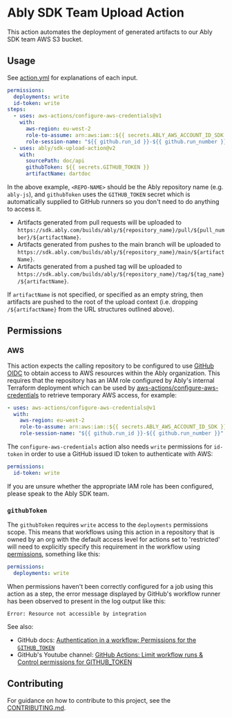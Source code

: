 # Ably SDK Team Upload Action

This action automates the deployment of generated artifacts to our Ably SDK team AWS S3 bucket.

## Usage

See [action.yml](action.yml) for explanations of each input.

```yaml
permissions:
  deployments: write
  id-token: write
steps:
  - uses: aws-actions/configure-aws-credentials@v1
    with:
      aws-region: eu-west-2
      role-to-assume: arn:aws:iam::${{ secrets.ABLY_AWS_ACCOUNT_ID_SDK }}:role/ably-sdk-builds-<REPO-NAME>
      role-session-name: "${{ github.run_id }}-${{ github.run_number }}"
  - uses: ably/sdk-upload-action@v2
    with:
      sourcePath: doc/api
      githubToken: ${{ secrets.GITHUB_TOKEN }}
      artifactName: dartdoc
```

In the above example, `<REPO-NAME>` should be the Ably repository name (e.g. `ably-js`), and `githubToken` uses the `GITHUB_TOKEN` secret which is automatically supplied to GitHub runners so you don't need to do anything to access it.

- Artifacts generated from pull requests will be uploaded to `https://sdk.ably.com/builds/ably/${repository_name}/pull/${pull_number}/${artifactName}`.
- Artifacts generated from pushes to the main branch will be uploaded to `https://sdk.ably.com/builds/ably/${repository_name}/main/${artifactName}`.
- Artifacts generated from a pushed tag will be uploaded to `https://sdk.ably.com/builds/ably/${repository_name}/tag/${tag_name}/${artifactName}`.

If `artifactName` is not specified, or specified as an empty string, then artifacts are pushed to the root of the upload context (i.e. dropping `/${artifactName}` from the URL structures outlined above).

## Permissions

### AWS

This action expects the calling repository to be configured to use [GitHub OIDC](https://docs.github.com/en/actions/deployment/security-hardening-your-deployments/configuring-openid-connect-in-amazon-web-services) to obtain access to AWS resources within the Ably organization. This requires that the repository has an IAM role configured by Ably's internal Terraform deployment which can be used by [aws-actions/configure-aws-credentials](https://github.com/aws-actions/configure-aws-credentials) to retrieve temporary AWS access, for example:

```yaml
- uses: aws-actions/configure-aws-credentials@v1
  with:
    aws-region: eu-west-2
    role-to-assume: arn:aws:iam::${{ secrets.ABLY_AWS_ACCOUNT_ID_SDK }}:role/ably-sdk-builds-ably-js
    role-session-name: "${{ github.run_id }}-${{ github.run_number }}"
```

The `configure-aws-credentials` action also needs `write` permissions for `id-token` in order to use a GitHub issued ID token to authenticate with AWS:

```yaml
permissions:
  id-token: write
```

If you are unsure whether the appropriate IAM role has been configured, please speak to the Ably SDK team.

### `githubToken`

The `githubToken` requires `write` access to the `deployments` permissions scope.
This means that workflows using this action in a repository that is owned by an org with the default access level for actions set to 'restricted' will need to explicitly specify this requirement in the workflow using [permissions](https://docs.github.com/en/actions/reference/workflow-syntax-for-github-actions#permissions), something like this:

```yml
permissions:
  deployments: write
```

When permissions haven't been correctly configured for a job using this action as a step, the error message displayed by GitHub's workflow runner has been observed to present in the log output like this:

```
Error: Resource not accessible by integration
```

See also:

- GitHub docs: [Authentication in a workflow: Permissions for the `GITHUB_TOKEN`](https://docs.github.com/en/actions/reference/authentication-in-a-workflow#permissions-for-the-github_token)
- GitHub's Youtube channel: [GitHub Actions: Limit workflow runs & Control permissions for GITHUB_TOKEN](https://youtu.be/JMHs5lYpvAM?t=483)

## Contributing

For guidance on how to contribute to this project, see the [CONTRIBUTING.md](CONTRIBUTING.md).
